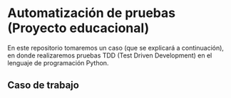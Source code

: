 # Automatización de pruebas (Proyecto educacional)

En este repositorio tomaremos un caso (que se explicará a continuación), en donde realizaremos pruebas TDD (Test Driven Development) en el lenguaje de programación Python.

## Caso de trabajo

